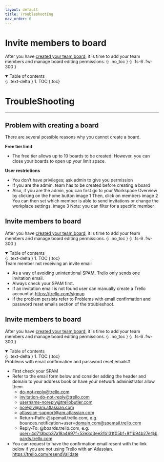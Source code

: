 ```yaml
---
layout: default
title: Troubleshooting
nav_order: 6
---
```


# Invite members to board
After you have [created your team board](https://cheesypudding.github.io/Jasper-Test-Docs/docs/configuration/), it is time to add your team members and manage board editing permissions.
{: .no_toc }
{: .fs-6 .fw-300 }

<details open markdown="block">
  <summary>
    Table of contents
  </summary>
  {: .text-delta }
1. TOC
{:toc}
</details>

# TroubleShooting

---

## Problem with creating a board
There are several possible reasons why you cannot create a board.


**Free tier limit**
* The free tier allows up to 10 boards to be created. However, you can close your boards to open up your limit space.

**User restrictions**
* You don’t have privileges; ask admin to give you permission
* If you are the admin, team has to be created before creating a board
* Also, if you are the admin, you can first go to your Workspace Overview by clicking on the home button
image 1
Then, click on members 
image 2
You can then set which member is able to send invitations or change the workplace settings.
image 3
Note: you can filter for a specific member

## Invite members to board
After you have [created your team board](https://cheesypudding.github.io/Jasper-Test-Docs/docs/configuration/), it is time to add your team members and manage board editing permissions.
{: .no_toc }
{: .fs-6 .fw-300 }

<details open markdown="block">
  <summary>
    Table of contents
  </summary>
  {: .text-delta }
1. TOC
{:toc}
</details>Team member not receiving an invite email

* As a way of avoiding unintentional SPAM, Trello only sends one invitation email.
* Always check your SPAM first. 
* If an invitation email is not found user can manually create a Trello account at https://trello.com/signup
* If the problem persists refer to Problems with email confirmation and password reset emails section of the troubleshoot.

## Invite members to board
After you have [created your team board](https://cheesypudding.github.io/Jasper-Test-Docs/docs/configuration/), it is time to add your team members and manage board editing permissions.
{: .no_toc }
{: .fs-6 .fw-300 }

<details open markdown="block">
  <summary>
    Table of contents
  </summary>
  {: .text-delta }
1. TOC
{:toc}
</details>Problems with email confirmation and password reset emails#

* First check your SPAM
* Refer to the email form below and consider adding the header and domain to your address book or have your network administrator allow them.
  * do-not-reply@trello.com
  * invitation-do-not-reply@trello.com
  * username-noreply@trellobutler.com
  * noreply@am.atlassian.com
  * atlassian-support@am.atlassian.com
  * Return-Path: @spemail.trello.com, e.g. bounces.notification+user=domain.com@spemail.trello.com
  * Reply-To: @boards.trello.com, e.g. user+4d713bcb37a18a4697f+53e3d3ee31b131f05bf+8f1b94b27e@boards.trello.com
* You can request to have the confirmation email resent with the link below if you are not using Trello with an Atlassian. https://trello.com/resendValidate

